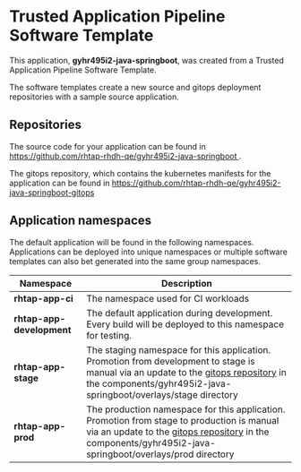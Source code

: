 # Trusted Application Pipeline Software Template

This application, **gyhr495i2-java-springboot**, was created from a Trusted Application Pipeline Software Template.

The software templates create a new source and gitops deployment repositories with a sample source application. 

## Repositories

The source code for your application can be found in [https://github.com/rhtap-rhdh-qe/gyhr495i2-java-springboot ](https://github.com/rhtap-rhdh-qe/gyhr495i2-java-springboot ).
 
The gitops repository, which contains the kubernetes manifests for the application can be found in 
[https://github.com/rhtap-rhdh-qe/gyhr495i2-java-springboot-gitops ](https://github.com/rhtap-rhdh-qe/gyhr495i2-java-springboot-gitops ) 

## Application namespaces 

The default application will be found in the following namespaces. Applications can be deployed into unique namespaces or multiple software templates can also bet generated into the same group namespaces.  

|  Namespace   |  Description   |  
| -------- | -------- |
| **rhtap-app-ci** | The namespace used for CI workloads |
| **rhtap-app-development** | The default application during development. Every build will be deployed to this namespace for testing. |
| **rhtap-app-stage** | The staging namespace for this application. Promotion from development to stage is manual via an update to the [gitops repository](https://github.com/rhtap-rhdh-qe/gyhr495i2-java-springboot-gitops ) in the components/gyhr495i2-java-springboot/overlays/stage directory |
| **rhtap-app-prod** | The production namespace for this application. Promotion from stage to production is manual via an update to the [gitops repository](https://github.com/rhtap-rhdh-qe/gyhr495i2-java-springboot-gitops ) in the components/gyhr495i2-java-springboot/overlays/prod directory |